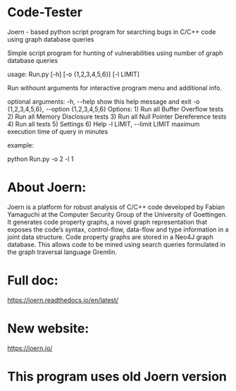 # Code-Tester
Joern - based python script program for searching bugs in C/C++ code using graph database queries

Simple script program for hunting of vulnerabilities using number of graph database queries

usage: Run.py [-h] [-o {1,2,3,4,5,6}] [-l LIMIT]

Run withount arguments for interactive program menu and additional info.

optional arguments:
  -h, --help            show this help message and exit
  -o {1,2,3,4,5,6}, --option {1,2,3,4,5,6}
			                  Options: 1) Run all Buffer Overflow tests 2) Run all
                        Memory Disclosure tests 3) Run all Null Pointer
                        Dereference tests 4) Run all tests 5) Settings 6) Help
  -l LIMIT, --limit LIMIT
                        maximum execution time of query in minutes


example:

python Run.py -o 2 -l 1

# About Joern:
Joern is a platform for robust analysis of C/C++ code developed by Fabian Yamaguchi at the Computer Security Group of the University of Goettingen. It generates code property graphs, a novel graph representation that exposes the code’s syntax, control-flow, data-flow and type information in a joint data structure. Code property graphs are stored in a Neo4J graph database. This allows code to be mined using search queries formulated in the graph traversal language Gremlin.

# Full doc:
https://joern.readthedocs.io/en/latest/

# New website:
https://joern.io/

# This program uses old Joern version
